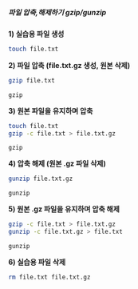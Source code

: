##### 파일 압축,해제하기 gzip/gunzip #####

**1) 실습용 파일 생성**
```bash
touch file.txt
```

**2) 파일 압축 (file.txt.gz 생성, 원본 삭제)**

```bash
gzip file.txt
```

```tech
gzip
```

**3) 원본 파일을 유지하며 압축**

```bash
touch file.txt
gzip -c file.txt > file.txt.gz
```

```tech
gzip
```

**4) 압축 해제 (원본 .gz 파일 삭제)**

```bash
gunzip file.txt.gz
```

```tech
gunzip
```

**5) 원본 .gz 파일을 유지하며 압축 해제**

```bash
gzip -c file.txt > file.txt.gz
gunzip -c file.txt.gz > file.txt
```

```tech
gunzip
```

**6) 실습용 파일 삭제**
```bash
rm file.txt file.txt.gz
```
